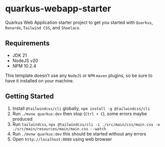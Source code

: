 # quarkus-webapp-starter

Quarkus Web Application starter project to get you started with `Quarkus`, `Renarde`, `Tailwind CSS`, and `Shoelace`.

## Requirements

- JDK 21
- NodeJS v20
- NPM 10.2.4

This template doesn't use any `NodeJS` or `NPM` `maven` plugins, so be sure to have it installed on your machine.

## Getting Started

1. Install `@tailwindcss/cli` globally, `npm install -g @tailwindcss/cli`
2. Run `./mvnw quarkus:dev` then stop (`Ctrl + C`), some errors maybe produced
3. Run `tailwindcss`, `npx @tailwindcss/cli -i ./src/main/css/main.css -o ./src/main/resources/main/main.css --watch`
4. Run `./mvnw quarkus:dev` this should be started without any errors
5. Open `http://localhost:8080` using web browser
